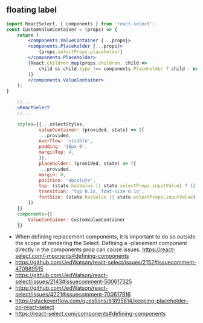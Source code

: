 ## floating label

```jsx
import ReactSelect, { components } from 'react-select';
const CustomValueContainer = (props) => {
    return (
        <components.ValueContainer {...props}>
        <components.Placeholder {...props}>
            {props.selectProps.placeholder}
        </components.Placeholder>
        {React.Children.map(props.children, child =>
            child && child.type !== components.Placeholder ? child : null
        )}
        </components.ValueContainer>
    );
}

    //...
    <ReactSelect
    //...

    styles={{...selectStyles,
            valueContainer: (provided, state) => ({
            ...provided,
            overflow: 'visible',
            padding: '18px 0',
            marginTop: 4,
            }),
            placeholder: (provided, state) => ({
            ...provided,
            margin: 0,
            position: 'absolute',
            top: (state.hasValue || state.selectProps.inputValue) ? 12 : '50%',
            transition: 'top 0.1s, font-size 0.1s',
            fontSize: (state.hasValue || state.selectProps.inputValue) && 10
        })
    }}
    components={{
        ValueContainer: CustomValueContainer
    }}
```

- When defining replacement components, it is important to do so outside the scope of rendering the Select. Defining a -placement component directly in the components prop can cause issues. https://react-select.com/-mponents#defining-components
- https://github.com/JedWatson/react-select/issues/2152#issuecomment-470889515
- https://github.com/JedWatson/react-select/issues/2143#issuecomment-500617325
- https://github.com/JedWatson/react-select/issues/4221#issuecomment-700617916
- https://stackoverflow.com/questions/61895814/keeping-placeholder-on-react-select
- https://react-select.com/components#defining-components
